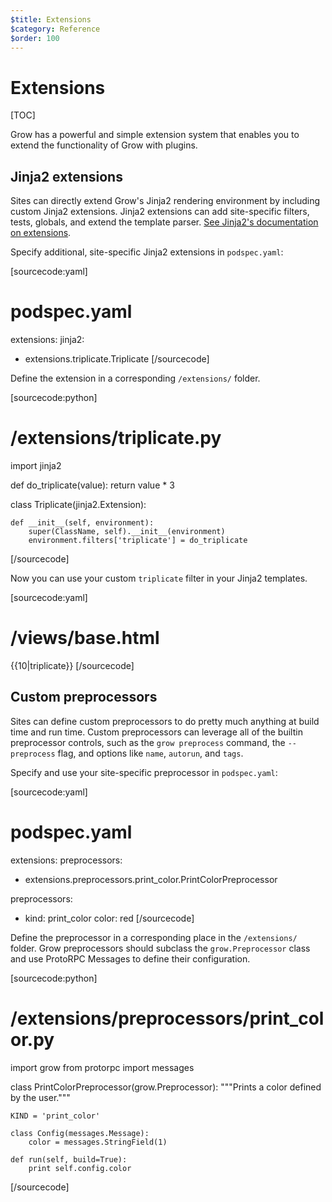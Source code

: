 ```yaml
---
$title: Extensions
$category: Reference
$order: 100
---
```

# Extensions

[TOC]

Grow has a powerful and simple extension system that enables you to extend the functionality of Grow with plugins.

## Jinja2 extensions

Sites can directly extend Grow's Jinja2 rendering environment by including custom Jinja2 extensions. Jinja2 extensions can add site-specific filters, tests, globals, and extend the template parser. [See Jinja2's documentation on extensions](http://jinja.pocoo.org/docs/extensions/).

Specify additional, site-specific Jinja2 extensions in `podspec.yaml`:

[sourcecode:yaml]
# podspec.yaml

extensions:
  jinja2:
  - extensions.triplicate.Triplicate
[/sourcecode]

Define the extension in a corresponding `/extensions/` folder.

[sourcecode:python]
# /extensions/triplicate.py

import jinja2


def do_triplicate(value):
    return value * 3


class Triplicate(jinja2.Extension):

    def __init__(self, environment):
        super(ClassName, self).__init__(environment)
        environment.filters['triplicate'] = do_triplicate
[/sourcecode]

Now you can use your custom `triplicate` filter in your Jinja2 templates.

[sourcecode:yaml]
# /views/base.html

{{10|triplicate}}
[/sourcecode]

## Custom preprocessors

Sites can define custom preprocessors to do pretty much anything at build time and run time. Custom preprocessors can leverage all of the builtin preprocessor controls, such as the `grow preprocess` command, the `--preprocess` flag, and options like `name`, `autorun`, and `tags`.

Specify and use your site-specific preprocessor in `podspec.yaml`:

[sourcecode:yaml]
# podspec.yaml

extensions:
  preprocessors:
  - extensions.preprocessors.print_color.PrintColorPreprocessor

preprocessors:
- kind: print_color
  color: red
[/sourcecode]

Define the preprocessor in a corresponding place in the `/extensions/` folder. Grow preprocessors should subclass the `grow.Preprocessor` class and use ProtoRPC Messages to define their configuration.

[sourcecode:python]
# /extensions/preprocessors/print_color.py

import grow
from protorpc import messages


class PrintColorPreprocessor(grow.Preprocessor):
    """Prints a color defined by the user."""

    KIND = 'print_color'

    class Config(messages.Message):
        color = messages.StringField(1)

    def run(self, build=True):
        print self.config.color
[/sourcecode]
